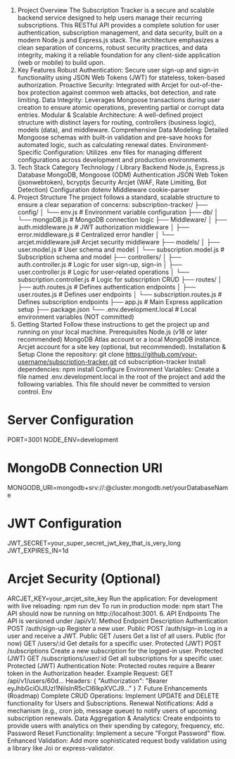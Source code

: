 1. Project Overview
The Subscription Tracker is a secure and scalable backend service designed to help users manage their recurring subscriptions. This RESTful API provides a complete solution for user authentication, subscription management, and data security, built on a modern Node.js and Express.js stack.
The architecture emphasizes a clean separation of concerns, robust security practices, and data integrity, making it a reliable foundation for any client-side application (web or mobile) to build upon.
2. Key Features
Robust Authentication: Secure user sign-up and sign-in functionality using JSON Web Tokens (JWT) for stateless, token-based authorization.
Proactive Security: Integrated with Arcjet for out-of-the-box protection against common web attacks, bot detection, and rate limiting.
Data Integrity: Leverages Mongoose transactions during user creation to ensure atomic operations, preventing partial or corrupt data entries.
Modular & Scalable Architecture: A well-defined project structure with distinct layers for routing, controllers (business logic), models (data), and middleware.
Comprehensive Data Modeling: Detailed Mongoose schemas with built-in validation and pre-save hooks for automated logic, such as calculating renewal dates.
Environment-Specific Configuration: Utilizes .env files for managing different configurations across development and production environments.
3. Tech Stack
Category	Technology / Library
Backend	Node.js, Express.js
Database	MongoDB, Mongoose (ODM)
Authentication	JSON Web Token (jsonwebtoken), bcryptjs
Security	Arcjet (WAF, Rate Limiting, Bot Detection)
Configuration	dotenv
Middleware	cookie-parser
4. Project Structure
The project follows a standard, scalable structure to ensure a clear separation of concerns:
subscription-tracker/
├── config/
│   └── env.js              # Environment variable configuration
├── db/
│   └── mongoDB.js          # MongoDB connection logic
├── Middleware/
│   ├── auth.middleware.js  # JWT authorization middleware
│   ├── error.middleware.js # Centralized error handler
│   └── arcjet.middleware.js# Arcjet security middleware
├── models/
│   ├── user.model.js       # User schema and model
│   └── subscription.model.js # Subscription schema and model
├── controllers/
│   ├── auth.controller.js  # Logic for user sign-up, sign-in
│   ├── user.controller.js  # Logic for user-related operations
│   └── subscription.controller.js # Logic for subscription CRUD
├── routes/
│   ├── auth.routes.js      # Defines authentication endpoints
│   ├── user.routes.js      # Defines user endpoints
│   └── subscription.routes.js # Defines subscription endpoints
├── app.js                  # Main Express application setup
├── package.json
└── .env.development.local  # Local environment variables (NOT committed)
5. Getting Started
Follow these instructions to get the project up and running on your local machine.
Prerequisites
Node.js (v18 or later recommended)
MongoDB Atlas account or a local MongoDB instance.
Arcjet account for a site key (optional, but recommended).
Installation & Setup
Clone the repository:
git clone https://github.com/your-username/subscription-tracker.git
cd subscription-tracker
Install dependencies:
npm install
Configure Environment Variables:
Create a file named .env.development.local in the root of the project and add the following variables. This file should never be committed to version control.
Env
# Server Configuration
PORT=3001
NODE_ENV=development

# MongoDB Connection URI
MONGODB_URI=mongodb+srv://<username>:<password>@cluster.mongodb.net/yourDatabaseName

# JWT Configuration
JWT_SECRET=your_super_secret_jwt_key_that_is_very_long
JWT_EXPIRES_IN=1d

# Arcjet Security (Optional)
ARCJET_KEY=your_arcjet_site_key
Run the application:
For development with live reloading:
npm run dev
To run in production mode:
npm start
The API should now be running on http://localhost:3001.
6. API Endpoints
The API is versioned under /api/v1/.
Method	Endpoint	Description	Authentication
POST	/auth/sign-up	Register a new user.	Public
POST	/auth/sign-in	Log in a user and receive a JWT.	Public
GET	/users	Get a list of all users.	Public (for now)
GET	/users/:id	Get details for a specific user.	Protected (JWT)
POST	/subscriptions	Create a new subscription for the logged-in user.	Protected (JWT)
GET	/subscriptions/user/:id	Get all subscriptions for a specific user.	Protected (JWT)
Authentication Note: Protected routes require a Bearer token in the Authorization header.
Example Request:
GET /api/v1/users/60d...
Headers: {
  "Authorization": "Bearer eyJhbGciOiJIUzI1NiIsInR5cCI6IkpXVCJ9..."
}
7. Future Enhancements (Roadmap)
Complete CRUD Operations: Implement UPDATE and DELETE functionality for Users and Subscriptions.
Renewal Notifications: Add a mechanism (e.g., cron job, message queue) to notify users of upcoming subscription renewals.
Data Aggregation & Analytics: Create endpoints to provide users with analytics on their spending by category, frequency, etc.
Password Reset Functionality: Implement a secure "Forgot Password" flow.
Enhanced Validation: Add more sophisticated request body validation using a library like Joi or express-validator.
